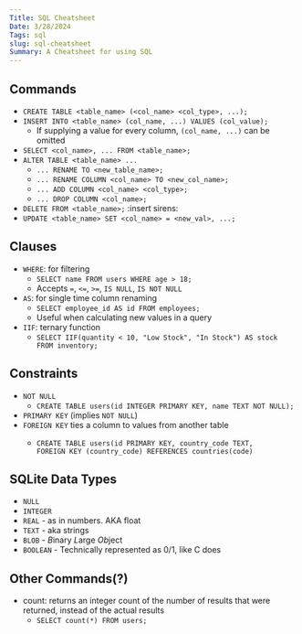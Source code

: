 ```yaml
---
Title: SQL Cheatsheet
Date: 3/28/2024
Tags: sql
slug: sql-cheatsheet
Summary: A Cheatsheet for using SQL
---
```


## Commands

- `CREATE TABLE <table_name> (<col_name> <col_type>, ...);`
- `INSERT INTO <table_name> (col_name, ...) VALUES (col_value);`
    - If supplying a value for every column, `(col_name, ...)` can be omitted
- `SELECT <col_name>, ... FROM <table_name>;`
- `ALTER TABLE <table_name> ...`
    - `... RENAME TO <new_table_name>;`
    - `... RENAME COLUMN <col_name> TO <new_col_name>;`
    - `... ADD COLUMN <col_name> <col_type>;`
    - `... DROP COLUMN <col_name>;`
- `DELETE FROM <table_name>;` :insert sirens:
- `UPDATE <table_name> SET <col_name> = <new_val>, ...;`
 
## Clauses

- `WHERE`: for filtering
    - `SELECT name FROM users WHERE age > 18;`
    - Accepts `=`, `<=`, `>=`, `IS NULL`, `IS NOT NULL`
- `AS`: for single time column renaming
    - `SELECT employee_id AS id FROM employees;`
    - Useful when calculating new values in a query
- `IIF`: ternary function
    - `SELECT IIF(quantity < 10, "Low Stock", "In Stock") AS stock FROM inventory;`
 
## Constraints

- `NOT NULL`
    - `CREATE TABLE users(id INTEGER PRIMARY KEY, name TEXT NOT NULL);`
- `PRIMARY KEY` (implies `NOT NULL`)
- `FOREIGN KEY` ties a column to values from another table
    - ```
      CREATE TABLE users(id PRIMARY KEY, country_code TEXT,
      FOREIGN KEY (country_code) REFERENCES countries(code)
      ```
 
## SQLite Data Types

- `NULL`
- `INTEGER`
- `REAL` - as in numbers. AKA float
- `TEXT` - aka strings
- `BLOB` - *B*inary *L*arge *Ob*ject
- `BOOLEAN` - Technically represented as 0/1, like C does

## Other Commands(?)

- count: returns an integer count of the number of results that were returned, instead of the actual results
    - `SELECT count(*) FROM users;`

